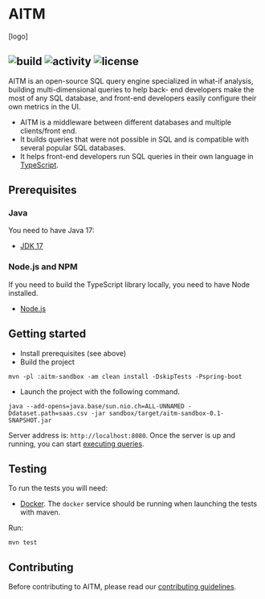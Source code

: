 # AITM 

[logo]

![build](https://github.com/paulbares/aitm/actions/workflows/ci.yml/badge.svg?branch=main)
![activity](https://img.shields.io/github/commit-activity/m/paulbares/aitm/main)
![license](https://img.shields.io/github/license/paulbares/aitm)
---

AITM is an open-source SQL query engine specialized in what-if analysis, building multi-dimensional queries to help
back- end developers make the most of any SQL database, and front-end developers easily configure their own metrics in
the UI.

- AITM is a middleware between different databases and multiple clients/front end.
- It builds queries that were not possible in SQL and is compatible with several popular SQL databases.
- It helps front-end developers run SQL queries in their own language in [TypeScript](https://www.typescriptlang.org/).

## Prerequisites

### Java

You need to have Java 17:

- [JDK 17](https://openjdk.java.net/projects/jdk/17/)

### Node.js and NPM

If you need to build the TypeScript library locally, you need to have Node installed.

- [Node.js](https://nodejs.org/)

## Getting started

- Install prerequisites (see above)
- Build the project

```
mvn -pl :aitm-sandbox -am clean install -DskipTests -Pspring-boot
```

- Launch the project with the following command.

```
java --add-opens=java.base/sun.nio.ch=ALL-UNNAMED -Ddataset.path=saas.csv -jar sandbox/target/aitm-sandbox-0.1-SNAPSHOT.jar
```

Server address is: `http://localhost:8080`. Once the server is up and running, you can start [executing queries](./QUERY.md).  

## Testing

To run the tests you will need:

- [Docker](https://www.docker.com/). The `docker` service should be running when launching the tests with maven.

Run:

```
mvn test
```

## Contributing

Before contributing to AITM, please read our [contributing guidelines](CONTRIBUTING.md).
